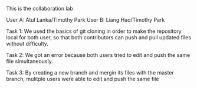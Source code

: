 This is the collaboration lab

User A: Atul Lanka/Timothy Park
User B: Liang Hao/Timothy Park

Task 1: We used the basics of git cloning in order to make the repository local for both user, so that both contributors can push and pull updated files without difficulty. 

Task 2: We got an error because both users tried to edit and push the same file simultaneously.  

Task 3: By creating a new branch and mergin its files with the master branch, mulitple users were able to edit and push the same file 
